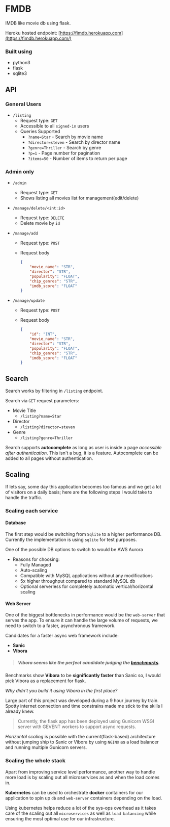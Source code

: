 # FMDB
IMDB like movie db using flask.

Heroku hosted endpoint: [https://fimdb.herokuapp.com](https://fimdb.herokuapp.com/)

### Built using
- python3
- flask
- sqlite3


## API

### General Users

- `/listing`
  - Request type: `GET`
  - Accessible to all `signed-in` users
  - Queries Supported
    - `?name=Star` - Search by movie name
    - `?director=steven` - Search by director name
    - `?genre=Thriller` - Search by genre
    - `?p=1` - Page number for pagination
    - `?items=50` - Number of items to return per page

### Admin only

- `/admin`
  - Request type: `GET`
  - Shows listing all movies list for management(edit/delete)

- `/manage/delete/<int:id>`

  - Request type: `DELETE`
  - Delete movie by `id`

- `/manage/add`

  - Request type: `POST`

  - Request body
  
    ```json
    {
        "movie_name": "STR",
        "director": "STR",
        "popularity": "FLOAT",
        "chip_genres": "STR",
        "imdb_score": "FLOAT"
    }
    ```

- `/manage/update`

  - Request type: `POST`

  - Request body

      ```json
      {
          "id": "INT",
          "movie_name": "STR",
          "director": "STR",
          "popularity": "FLOAT",
          "chip_genres": "STR",
          "imdb_score": "FLOAT"
      }
      ```


## Search

Search works by filtering in `/listing` endpoint. 

Search via `GET` request parameters:

- Movie Title
  - `/listing?name=Star`
- Director
  - `/listing?director=steven`
- Genre
  - `/listing?genre=Thriller`

Search supports **autocomplete** as long as user is inside a page *accessible after authentication*. This isn't a bug, it is a feature. Autocomplete can be added to all pages without authentication.

## Scaling

If lets say, some day this application becomes too famous and we get a lot of visitors on a daily basis; here are the following steps I would take to handle the traffic.

### Scaling each service

#### Database

The first step would be switching from `Sqlite` to a higher performance DB. Currently the implementation is using `sqlite` for test purposes.  

One of the possible DB options to switch to would be AWS Aurora

- Reasons for choosing:
  - Fully Managed
  - Auto-scaling
  - Compatible with MySQL applications without any modifications
  - 5x higher throughput compared to standard MySQL db
  - Optional serverless for completely automatic vertical/horizontal scaling

#### Web Server

One of the biggest bottlenecks in performance would be the `web-server` that serves the app. To ensure it can handle the large volume of requests, we need to switch to a faster, asynchronous framework.

Candidates for a faster async web framework include:

- **Sanic**
- **Vibora**

> ##### Vibora seems like the perfect candidate judging the [benchmarks](https://vibora.io/#benchmarks). 

Benchmarks show **Vibora** to be **significantly faster** than Sanic so, I would pick Vibora as a replacement for flask. 

*Why didn't you build it using Vibora in the first place?*

Large part of this project was developed during a 9 hour journey by train. Spotty internet connection and time constrains made me stick to the skills I already knew.

> Currently, the flask app has been deployed using Gunicorn WSGI server with GEVENT workers to support async requests.

*Horizontal scaling* is possible with the current(flask-based) architecture without jumping ship to Sanic or Vibora by using `NGINX` as a load balancer and running multiple Gunicorn servers. 

### Scaling the whole stack

Apart from improving service level performance, another way to handle more load is by scaling out all microservices as and when the load comes in. 

**Kubernetes** can be used to orchestrate **docker** containers for our application to spin up `db` and `web-server` containers depending on the load. 

Using kubernetes helps reduce a lot of the sys-ops overhead as it takes care of the scaling out all `microservices` as well as `load balancing` while ensuring the most optimal use for our infrastructure.
